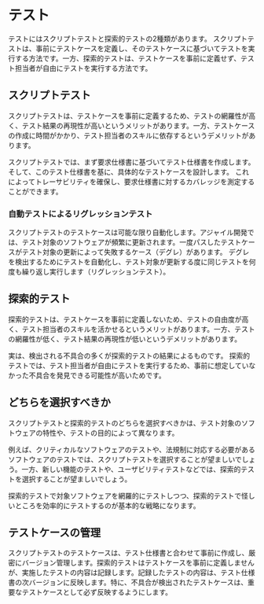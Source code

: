 # テスト

テストにはスクリプトテストと探索的テストの2種類があります。
スクリプトテストは、事前にテストケースを定義し、そのテストケースに基づいてテストを実行する方法です。一方、探索的テストは、テストケースを事前に定義せず、テスト担当者が自由にテストを実行する方法です。

## スクリプトテスト

スクリプトテストは、テストケースを事前に定義するため、テストの網羅性が高く、テスト結果の再現性が高いというメリットがあります。一方、テストケースの作成に時間がかかり、テスト担当者のスキルに依存するというデメリットがあります。

スクリプトテストでは、まず要求仕様書に基づいてテスト仕様書を作成します。そして、このテスト仕様書を基に、具体的なテストケースを設計します。
これによってトレーサビリティを確保し、要求仕様書に対するカバレッジを測定することができます。

### 自動テストによるリグレッションテスト

スクリプトテストのテストケースは可能な限り自動化します。アジャイル開発では、テスト対象のソフトウェアが頻繁に更新されます。一度パスしたテストケースがテスト対象の更新によって失敗するケース（デグレ）があります。
デグレを検出するためにテストを自動化し、テスト対象が更新する度に同じテストを何度も繰り返し実行します（リグレッションテスト）。

## 探索的テスト

探索的テストは、テストケースを事前に定義しないため、テストの自由度が高く、テスト担当者のスキルを活かせるというメリットがあります。一方、テストの網羅性が低く、テスト結果の再現性が低いというデメリットがあります。

実は、検出される不具合の多くが探索的テストの結果によるものです。
探索的テストでは、テスト担当者が自由にテストを実行するため、事前に想定していなかった不具合を発見できる可能性が高いためです。

## どちらを選択すべきか

スクリプトテストと探索的テストのどちらを選択すべきかは、テスト対象のソフトウェアの特性や、テストの目的によって異なります。

例えば、クリティカルなソフトウェアのテストや、法規制に対応する必要があるソフトウェアのテストでは、スクリプトテストを選択することが望ましいでしょう。一方、新しい機能のテストや、ユーザビリティテストなどでは、探索的テストを選択することが望ましいでしょう。

探索的テストで対象ソフトウェアを網羅的にテストしつつ、探索的テストで怪しいところを効率的にテストするのが基本的な戦略になります。

## テストケースの管理

スクリプトテストのテストケースは、テスト仕様書と合わせて事前に作成し、厳密にバージョン管理します。探索的テストはテストケースを事前に定義しませんが、実施したテストの内容は記録します。記録したテストの内容は、テスト仕様書の次バージョンに反映します。特に、不具合が検出されたテストケースは、重要なテストケースとして必ず反映するようにします。